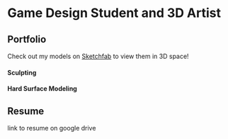# Game Design Student and 3D Artist

## Portfolio

Check out my models on [Sketchfab](https://sketchfab.com/briellebrantner) to view them in 3D space!

#### Sculpting

#### Hard Surface Modeling


## Resume

link to resume on google drive
